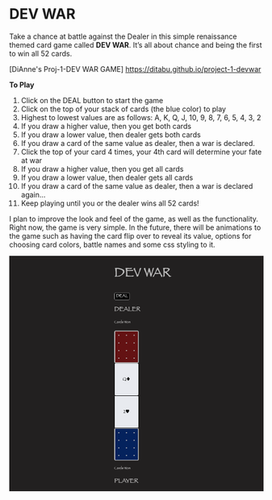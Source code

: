 # DEV WAR

Take a chance at battle against the Dealer in this simple renaissance themed card game called **DEV WAR**. It’s all about chance and being the first to win all 52 cards. 

[DiAnne's Proj-1-DEV WAR GAME]
https://ditabu.github.io/project-1-devwar

**To Play**
1. Click on the DEAL button to start the game
2. Click on the top of your stack of cards (the blue color) to play
3. Highest to lowest values are as follows: A, K, Q, J, 10, 9, 8, 7, 6, 5, 4, 3, 2
4. If you draw a higher value, then you get both cards
5. If you draw a lower value, then dealer gets both cards
6. If you draw a card of the same value as dealer, then a war is declared. 
7. Click the top of your card 4 times, your 4th card will determine your fate at war
8. If you draw a higher value, then you get all cards
9. If you draw a lower value, then dealer gets all cards
10. If you draw a card of the same value as dealer, then a war is declared again...
11. Keep playing until you or the dealer wins all 52 cards! 

I plan to improve the look and feel of the game, as well as the functionality. Right now, the game is very simple. In the future, there will be animations to the game such as having the card flip over to reveal its value, options for choosing card colors, battle names and some css styling to it.

![alt text](devwargame.jpg)